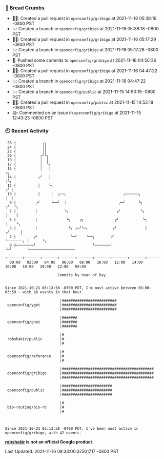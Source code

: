 ### 🍞 Bread Crumbs

 * ✍🏼: Created a pull request in `openconfig/gribigo` at 2021-11-16 05:38:19 -0800 PST
 * 💥: Created a branch in `openconfig/gribigo` at 2021-11-16 05:38:18 -0800 PST
 * ✍🏼: Created a pull request in `openconfig/gribigo` at 2021-11-16 05:17:29 -0800 PST
 * 💥: Created a branch in `openconfig/gribigo` at 2021-11-16 05:17:28 -0800 PST
 * 🚢: Pushed some commits to `openconfig/gribigo` at 2021-11-16 04:50:36 -0800 PST
 * ✍🏼: Created a pull request in `openconfig/gribigo` at 2021-11-16 04:47:22 -0800 PST
 * 💥: Created a branch in `openconfig/gribigo` at 2021-11-16 04:47:22 -0800 PST
 * 💥: Created a branch in `openconfig/public` at 2021-11-15 14:53:19 -0800 PST
 * ✍🏼: Created a pull request in `openconfig/public` at 2021-11-15 14:53:18 -0800 PST
 * 😃: Commented on an issue in `openconfig/gribigo` at 2021-11-15 12:43:23 -0800 PST

### 🕘 Recent Activity
```
 26 ┼            ╭╮
 24 ┤            ││
 22 ┤            ││
 20 ┤           ╭╯╰╮
 19 ┤           │  │
 17 ┤           │  ╰╮
 15 ┤           │   │                                                        ╭╮
 14 ┤          ╭╯   │                                                        │╰╮
 12 ┤          │    ╰╮                                                      ╭╯ │
 10 ┤          │     │  ╭──╮                          ╭──────╮              │  │
  9 ┤         ╭╯     ╰──╯  │                        ╭─╯      ╰╮            ╭╯  ╰╮
  7 ┤         │            ╰╮                      ╭╯         ╰╮           │    │
  5 ┤         │             ╰╮    ╭╮              ╭╯           ╰╮          │    ╰╮
  3 ┤         │              ╰╮ ╭─╯╰─╮           ╭╯             │         ╭╯     │
  2 ┤        ╭╯               ╰─╯    ╰──╮       ╭╯              ╰───────╮ │      ╰╮
  0 ┼────────╯                          ╰───────╯                       ╰─╯       ╰─────────────────────
    +───────+───────+───────+───────+───────+───────+───────+───────+───────+───────+───────+───────+────
  00:00   02:00   04:00   06:00   08:00   10:00   12:00   14:00   16:00   18:00   20:00   22:00   00:00   

						Commits by Hour of Day


Since 2021-10-21 03:13:58 -0700 PDT, I'm most active between 03:00-03:59 - with 26 events in that hour.

```



```
                         |#########################
 openconfig/ygot         |#########################
                         |#########################

                         |#######
 openconfig/gnoi         |#######
                         |#######

                         |#
 robshakir/public        |#
                         |#

                         |#
 openconfig/reference    |#
                         |#

                         |##########################################
 openconfig/gribigo      |##########################################
                         |##########################################

                         |#######################
 openconfig/public       |#######################
                         |#######################

                         |#
 bio-routing/bio-rd      |#
                         |#



Since 2021-10-21 03:13:58 -0700 PDT, I've been most active in openconfig/gribigo, with 42 events.

```
**[robshakir](mailto:robjs@google.com) is not an official Google product.**  


Last Updated: 2021-11-16 09:33:00.32501717 -0800 PST
